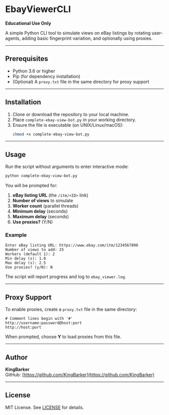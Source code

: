 # EbayViewerCLI

**Educational Use Only**

A simple Python CLI tool to simulate views on eBay listings by rotating user-agents, adding basic fingerprint variation, and optionally using proxies.

---

## Prerequisites

- Python 3.6 or higher  
- Pip (for dependency installation)  
- (Optional) A `proxy.txt` file in the same directory for proxy support  

---

## Installation

1. Clone or download the repository to your local machine.  
2. Place `complete-ebay-view-bot.py` in your working directory.  
3. Ensure the file is executable (on UNIX/Linux/macOS):  
   ```bash
   chmod +x complete-ebay-view-bot.py
   ```

---

## Usage

Run the script without arguments to enter interactive mode:

```bash
python complete-ebay-view-bot.py
```

You will be prompted for:  
1. **eBay listing URL** (the `/itm/<ID>` link)  
2. **Number of views** to simulate  
3. **Worker count** (parallel threads)  
4. **Minimum delay** (seconds)  
5. **Maximum delay** (seconds)  
6. **Use proxies?** (Y/N)  

### Example

```text
Enter eBay listing URL: https://www.ebay.com/itm/1234567890
Number of views to add: 25
Workers (default 1): 2
Min delay (s): 1.0
Max delay (s): 2.5
Use proxies? (y/N): N
```

The script will report progress and log to `ebay_viewer.log`.

---

## Proxy Support

To enable proxies, create a `proxy.txt` file in the same directory:

```
# Comment lines begin with '#'
http://username:password@host:port
http://host:port
```

When prompted, choose **Y** to load proxies from this file.

---

## Author

**KingBarker**  
GitHub: [https://github.com/KingBarker](https://github.com/KingBarker)

---

## License

MIT License. See [LICENSE](LICENSE) for details.  
